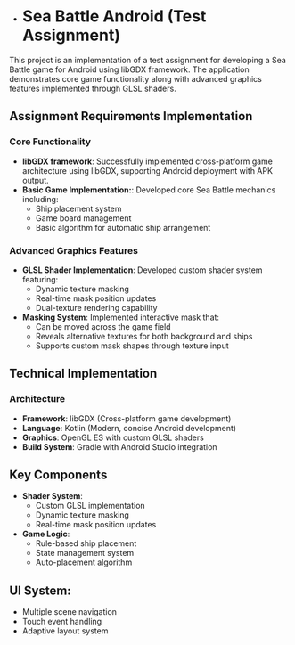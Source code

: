 - # Sea Battle Android (Test Assignment)

This project is an implementation of a test assignment for developing a Sea Battle game for Android using libGDX framework. The application demonstrates core game functionality along with advanced graphics features implemented through GLSL shaders.

## Assignment Requirements Implementation

### Core Functionality
- **libGDX framework**:
  Successfully implemented cross-platform game architecture using libGDX, supporting Android deployment with APK output.
- **Basic Game Implementation:**:
  Developed core Sea Battle mechanics including:
  - Ship placement system
  - Game board management
  - Basic algorithm for automatic ship arrangement

### Advanced Graphics Features
- **GLSL Shader Implementation**:
  Developed custom shader system featuring:
  - Dynamic texture masking
  - Real-time mask position updates
  - Dual-texture rendering capability
- **Masking System**:
  Implemented interactive mask that:
  - Can be moved across the game field
  - Reveals alternative textures for both background and ships
  - Supports custom mask shapes through texture input
  
## Technical Implementation
### Architecture
 - **Framework**: libGDX (Cross-platform game development)
 - **Language**: Kotlin (Modern, concise Android development)
 - **Graphics**: OpenGL ES with custom GLSL shaders
 - **Build System**: Gradle with Android Studio integration

## Key Components
 - **Shader System**:
   - Custom GLSL implementation
   - Dynamic texture masking
   - Real-time mask position updates
 - **Game Logic**:
   - Rule-based ship placement
   - State management system
   - Auto-placement algorithm

## UI System:
 - Multiple scene navigation
 - Touch event handling
 - Adaptive layout system
